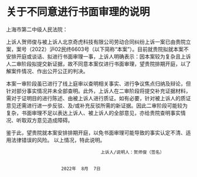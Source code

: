 # 关于不同意进行书面审理的说明

上海市第二中级人民法院：

上诉人贺师俊与被上诉人北京奇虎科技有限公司劳动合同纠纷上诉一案已由贵院立案，案号（2022）沪02民终6603号（以下简称“本案”）。目前就贵院拟就本案不安排开庭或谈话、拟进行书面审理一事，上诉人明确表示：因本案较为复杂且上诉人二审阶段拟提交新证据，故不同意本案仅进行书面审理，望贵院排期开庭，以了解案件情况、作出公开公正的判决。

本案一审阶段虽已进行了线上庭审以查明相关事实、进行争议焦点归纳及辩论，但针对部分事实情况并未全部查明。此外，上诉人在二审阶段将提交补充证据材料，需对于证明目的进行陈述、由被上诉人进行质证。如有必要，针对被上诉人的质证意见还需进行进一步反驳、及/或补充反驳所需的新证据。因此二审阶段可能较为复杂，书面审理不足以表达上诉人、被上诉人的全部意见，亦给贵院查明事实情况、听取双方意见造成障碍。

鉴于此，望贵院就本案安排排期开庭，以免书面审理可能导致的事实认定不清、适用法律错误的风险。
以上情况，特此说明。

                                        上诉人/说明人：贺师俊（签名）


                         2022年  8月  7日

